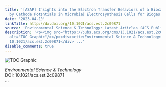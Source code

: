 ```yaml
---
title: '[ASAP] Insights into the Electron Transfer Behaviors of a Biocathode Regulated
  by Cathode Potentials in Microbial Electrosynthesis Cells for Biogas Upgrading'
date: '2023-04-10'
linkTitle: http://dx.doi.org/10.1021/acs.est.2c09871
source: 'Environmental Science & Technology: Latest Articles (ACS Publications)'
description: '<p><img src="https://pubs.acs.org/cms/10.1021/acs.est.2c09871/asset/images/medium/es2c09871_0008.gif"
  alt="TOC Graphic"/></p><div><cite>Environmental Science & Technology</cite></div><div>DOI:
  10.1021/acs.est.2c09871</div> ...'
disable_comments: true
---
```

<p><img src="https://pubs.acs.org/cms/10.1021/acs.est.2c09871/asset/images/medium/es2c09871_0008.gif" alt="TOC Graphic"/></p><div><cite>Environmental Science & Technology</cite></div><div>DOI: 10.1021/acs.est.2c09871</div> ...
